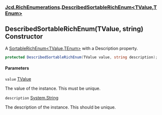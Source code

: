 ### [Jcd.RichEnumerations](Jcd.RichEnumerations.md 'Jcd.RichEnumerations').[DescribedSortableRichEnum&lt;TValue,TEnum&gt;](Jcd.RichEnumerations.DescribedSortableRichEnum_TValue,TEnum_.md 'Jcd.RichEnumerations.DescribedSortableRichEnum<TValue,TEnum>')

## DescribedSortableRichEnum(TValue, string) Constructor

A [SortableRichEnum&lt;TValue,TEnum&gt;](Jcd.RichEnumerations.SortableRichEnum_TValue,TEnum_.md 'Jcd.RichEnumerations.SortableRichEnum<TValue,TEnum>') with a Description property.

```csharp
protected DescribedSortableRichEnum(TValue value, string description);
```
#### Parameters

<a name='Jcd.RichEnumerations.DescribedSortableRichEnum_TValue,TEnum_.DescribedSortableRichEnum(TValue,string).value'></a>

`value` [TValue](Jcd.RichEnumerations.DescribedSortableRichEnum_TValue,TEnum_.md#Jcd.RichEnumerations.DescribedSortableRichEnum_TValue,TEnum_.TValue 'Jcd.RichEnumerations.DescribedSortableRichEnum<TValue,TEnum>.TValue')

The value of the instance. This must be unique.

<a name='Jcd.RichEnumerations.DescribedSortableRichEnum_TValue,TEnum_.DescribedSortableRichEnum(TValue,string).description'></a>

`description` [System.String](https://docs.microsoft.com/en-us/dotnet/api/System.String 'System.String')

The description of the instance. This should be unique.